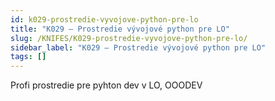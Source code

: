 ```yaml
---
id: k029-prostredie-vyvojove-python-pre-lo
title: "K029 – Prostredie vývojové python pre LO"
slug: /KNIFES/K029-prostredie-vyvojove-python-pre-lo/
sidebar_label: "K029 – Prostredie vývojové python pre LO"
tags: []
---
```


Profi prostredie pre pyhton dev v LO, OOODEV

